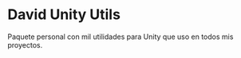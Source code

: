 # David Unity Utils

Paquete personal con mil utilidades para Unity que uso en todos mis proyectos.
